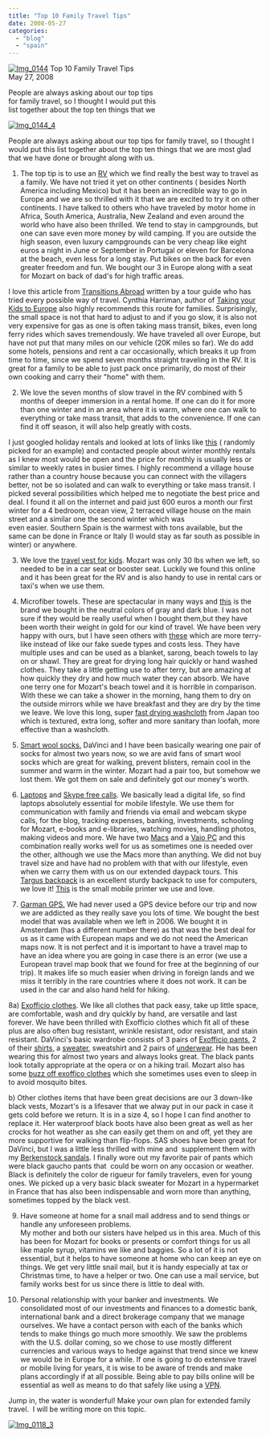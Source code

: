 ```yaml
---
title: "Top 10 Family Travel Tips"
date: 2008-05-27
categories: 
  - "blog"
  - "spain"
---
```


 [![Img_0144](https://pub-ac94b3f306b24c0dba4238943c97f2e1.r2.dev/2008/05/27/img_0144.jpg "Img_0144")](https://pub-ac94b3f306b24c0dba4238943c97f2e1.r2.dev/photos/uncategorized/2008/05/27/img_0144.jpg) Top 10 Family Travel Tips  
May 27, 2008

People are always asking about our top tips  
for family travel, so I thought I would put this  
list together about the top ten things that we

<!--more-->

[![Img_0144_4](https://pub-ac94b3f306b24c0dba4238943c97f2e1.r2.dev/2008/05/27/img_0144_4.jpg "Img_0144_4")](https://pub-ac94b3f306b24c0dba4238943c97f2e1.r2.dev/photos/uncategorized/2008/05/27/img_0144_4.jpg)

People are always asking about our top tips for family travel, so I thought I would put this list together about the top ten things that we are most glad that we have done or brought along with us.

1) The top tip is to use an [RV](http://www.roadtripeurope.com/) which we find really the best way to travel as a family. We have not tried it yet on other continents ( besides North America including Mexico) but it has been an incredible way to go in Europe and we are so thrilled with it that we are excited to try it on other continents. I have talked to others who have traveled by motor home in Africa, South America, Australia, New Zealand and even around the world who have also been thrilled. We tend to stay in campgrounds, but one can save even more money by wild camping. If you are outside the high season, even luxury campgrounds can be very cheap like eight euros a night in June or September in Portugal or eleven for Barcelona at the beach, even less for a long stay. Put bikes on the back for even greater freedom and fun. We bought our 3 in Europe along with a seat for Mozart on back of dad's for high traffic areas.  

I love this article from [Transitions Abroad](http://www.transitionsabroad.com/publications/magazine/0411/motor_homing_in_europe.shtml) written by a tour guide who has tried every possible way of travel. Cynthia Harriman, author of [Taking your Kids to Europe](https://pub-ac94b3f306b24c0dba4238943c97f2e1.r2.dev/soultravelers3/books_europe/index.html) also highly recommends this route for families. Surprisingly, the small space is not that hard to adjust to and if you go slow, it is also not very expensive for gas as one is often taking mass transit, bikes, even long ferry rides which saves tremendously. We have traveled all over Europe, but have not put that many miles on our vehicle (20K miles so far). We do add some hotels, pensions and rent a car occasionally, which breaks it up from time to time, since we spend seven months straight traveling in the RV. It is great for a family to be able to just pack once primarily, do most of their own cooking and carry their "home" with them.

2) We love the seven months of slow travel in the RV combined with 5 months of deeper immersion in a rental home. If one can do it for more than one winter and in an area where it is warm, where one can walk to everything or take mass transit, that adds to the convenience. If one can find it off season, it will also help greatly with costs.

I just googled holiday rentals and looked at lots of links like [this](http://www.andaluciarentals.com/index.html) ( randomly picked for an example) and contacted people about winter monthly rentals as I knew most would be open and the price for monthly is usually less or similar to weekly rates in busier times. I highly recommend a village house rather than a country house because you can connect with the villagers better, not be so isolated and can walk to everything or take mass transit. I picked several possibilities which helped me to negotiate the best price and deal. I found it all on the internet and paid just 600 euros a month our first winter for a 4 bedroom, ocean view, 2 terraced village house on the main street and a similar one the second winter which was  
even easier. Southern Spain is the warmest with tons available, but the same can be done in France or Italy (I would stay as far south as possible in winter) or anywhere.  

3) We love the [travel vest for kids](http://www.amazon.com/Safe-Traffic-System-Inc-Travel/dp/B000MGWEII). Mozart was only 30 lbs when we left, so needed to be in a car seat or booster seat. Luckily we found this online and it has been great for the RV and is also handy to use in rental cars or taxi's when we use them.

4) Microfiber towels. These are spectacular in many ways and [this](http://www.travelessentials.com/index.asp?PageAction=VIEWPROD&ProdID=5578) is the brand we bought in the neutral colors of gray and dark blue. I was not sure if they would be really useful when I bought them,but they have been worth their weight in gold for our kind of travel. We have been very happy with ours, but I have seen others with [these](http://www.amazon.com/Aquis-Adventure-Microfiber-Towel-Large/dp/B000BC1LBO/ref=pd_sim_sg_title_4) which are more terry-like instead of like our fake suede types and costs less. They have multiple uses and can be used as a blanket, sarong, beach towels to lay on or shawl. They are great for drying long hair quickly or hand washed clothes. They take a little getting use to after terry, but are amazing at how quickly they dry and how much water they can absorb. We have one terry one for Mozart's beach towel and it is horrible in comparison. With these we can take a shower in the morning, hang them to dry on the outside mirrors while we have breakfast and they are dry by the time we leave. We love this long, super [fast drying washcloth](http://www.amazon.com/Salux-Nylon-Japanese-Beauty-Cloth/dp/B000CSF67M/ref=sr_1_4?ie=UTF8&s=beauty&qid=1211885125&sr=1-4) from Japan too which is textured, extra long, softer and more sanitary than loofah, more effective than a washcloth.

5) [Smart wool socks.](http://www.amazon.com/Hiking-Sock-Mens-Brown-Smartwool/dp/B0000DYNCD/ref=pd_bbs_6?ie=UTF8&s=sporting-goods&qid=1211885401&sr=8-6) DaVinci and I have been basically wearing one pair of socks for almost two years now, so we are avid fans of smart wool socks which are great for walking, prevent blisters, remain cool in the summer and warm in the winter. Mozart had a pair too, but somehow we lost them. We got them on sale and definitely got our money's worth.

6) [Laptops](http://www.amazon.com/Apple-MacBook-MA896LL-Laptop-SuperDrive/dp/B000R7Z2YU/ref=pd_bbs_sr_4?ie=UTF8&s=electronics&qid=1211885849&sr=8-4) and [Skype free calls](http://www.skype.com/intl/en/newtoskype/). We basically lead a digital life, so find laptops absolutely essential for mobile lifestyle. We use them for communication with family and friends via email and webcam skype calls, for the blog, tracking expenses, banking, investments, schooling for Mozart, e-books and e-libraries, watching movies, handling photos, making videos and more. We have two [Macs](http://www.amazon.com/Apple-MacBook-MB403LL-Laptop-Processor/dp/B0013FPYRK/ref=sr_1_1?ie=UTF8&s=electronics&qid=1211886231&sr=1-1) and a [Vaio PC](http://www.amazon.com/Sony-VGN-CR420E-Laptop-Processor-Premium/dp/B0014HW4LQ/ref=sr_1_2?ie=UTF8&s=electronics&qid=1211886341&sr=1-2) and this combination really works well for us as sometimes one is needed over the other, although we use the Macs more than anything. We did not buy travel size and have had no problem with that with our lifestyle, even when we carry them with us on our extended daypack tours. This [Targus backpack](http://www.targus.com/us/product_details.asp?sku=TSB03202US) is an excellent sturdy backpack to use for computers, we love it! [This](http://www.amazon.com/Deskjet-Mobile-Printer-Battery-Included/dp/B000B658NC/ref=pd_bbs_2?ie=UTF8&s=electronics&qid=1211894085&sr=8-2) is the small mobile printer we use and love.  

7) [Garman GPS.](http://www.amazon.com/gp/product/B000EXS1BS/ref=pd_ts_3p_th_2?pf_rd_p=293979601&pf_rd_s=auto-no-results-center-1&pf_rd_t=301&pf_rd_i=targus%20back%20pack%20for%20computer&pf_rd_m=ATVPDKIKX0DER&pf_rd_r=16KHEFSC170TDWMA2H8H) We had never used a GPS device before our trip and now we are addicted as they really save you lots of time. We bought the best model that was available when we left in 2006. We bought it in Amsterdam (has a different number there) as that was the best deal for us as it came with European maps and we do not need the American maps now. It is not perfect and it is important to have a travel map to have an idea where you are going in case there is an error (we use a European travel map book that we found for free at the beginning of our trip). It makes life so much easier when driving in foreign lands and we miss it terribly in the rare countries where it does not work. It can be used in the car and also hand held for hiking.

8a) [Exofficio clothes](http://www.exofficio.com/). We like all clothes that pack easy, take up little space, are comfortable, wash and dry quickly by hand, are versatile and last forever. We have been thrilled with Exofficio clothes which fit all of these plus are also often bug resistant, wrinkle resistant, odor resistant, and stain resistant. DaVinci's basic wardrobe consists of 3 pairs of [Exofficio pants,](http://www.amazon.com/Amphi-Pant-Mens-Khaki-Officio/dp/B0014FLG1W/ref=sr_1_3?ie=UTF8&s=apparel&qid=1211887093&sr=1-3) 2 of their [shirts,](http://www.amazon.com/Give-Tee-Short-Sleeve-T-Shirt/dp/B000662VAK/ref=sr_1_4?ie=UTF8&s=apparel&qid=1211887523&sr=1-4) a [sweater,](ttp://www.amazon.com/Ex-Officio-WoolPro-Crew-Mens/dp/B0018YG8SK/ref=sr_1_4?ie=UTF8&s=apparel&qid=1211887709&sr=1-4) sweatshirt and 2 pairs of [underwear](http://www.amazon.com/Ex-Officio-Give-N-Go-Boxer-Mens/dp/B0001ZNZF6/ref=sr_1_2?ie=UTF8&s=apparel&qid=1211887965&sr=1-2). He has been wearing this for almost two years and always looks great. The black pants look totally appropriate at the opera or on a hiking trail. Mozart also has some [buzz off exoffico clothes](http://www.exofficio.com/product_details.aspx?item_cd=5122-8007) which she sometimes uses even to sleep in to avoid mosquito bites.   

b) Other clothes items that have been great decisions are our 3 down-like black vests, Mozart's is a lifesaver that we alway put in our pack in case it gets cold before we return. It is in a size 4, so I hope I can find another to replace it. Her waterproof black boots have also been great as well as her crocks for hot weather as she can easily get them on and off, yet they are more supportive for walking than flip-flops. SAS shoes have been great for DaVinci, but I was a little less thrilled with mine and  supplement them with my [Berkenstock sandals](http://www.amazon.com/Birkis-Skorpios-Sandal/dp/B000XR7RHY/ref=pd_sbs_a_img_17). I finally wore out my favorite pair of pants which were black gaucho pants that  could be worn on any occasion or weather. Black is definitely the color de rigueur for family travelers, even for young ones. We picked up a very basic black sweater for Mozart in a hypermarket in France that has also been indispensable and worn more than anything, sometimes topped by the black vest.

9) Have someone at home for a snail mail address and to send things or handle any unforeseen problems.  
My mother and both our sisters have helped us in this area. Much of this has been for Mozart for books or presents or comfort things for us all like maple syrup, vitamins we like and baggies. So a lot of it is not essential, but it helps to have someone at home who can keep an eye on things. We get very little snail mail, but it is handy especially at tax or Christmas time, to have a helper or two. One can use a mail service, but family works best for us since there is little to deal with.  

10) Personal relationship with your banker and investments. We consolidated most of our investments and finances to a domestic bank, international bank and a direct brokerage company that we manage ourselves. We have a contact person with each of the banks which tends to make things go much more smoothly. We saw the problems with the U.S. dollar coming, so we chose to use mostly different currencies and various ways to hedge against that trend since we knew we would be in Europe for a while. If one is going to do extensive travel or mobile living for years, it is wise to be aware of trends and make plans accordingly if at all possible. Being able to pay bills online will be essential as well as means to do that safely like using a [VPN](http://www.witopia.net/personalmore.html).

Jump in, the water is wonderful! Make your own plan for extended family travel.  I will be writing more on this topic.

  

[![Img_0118_3](https://pub-ac94b3f306b24c0dba4238943c97f2e1.r2.dev/2008/05/27/img_0118_3.jpg "Img_0118_3")](https://pub-ac94b3f306b24c0dba4238943c97f2e1.r2.dev/photos/uncategorized/2008/05/27/img_0118_3.jpg)
